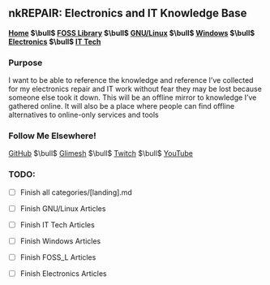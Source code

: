 ## nkREPAIR: Electronics and IT Knowledge Base

**[Home](./index.md) $\bull$ [FOSS Library](../categories/foss_l.md) $\bull$ [GNU/Linux](./categories/gnu_linux.md) $\bull$ [Windows](./categories/windows.md) $\bull$ [Electronics](./categories/electronics.md) $\bull$ [IT Tech](./categories/it_tech.md)**

### Purpose

I want to be able to reference the knowledge and reference I’ve collected for my electronics repair and IT work without fear they may be lost because someone else took it down. This will be an offline mirror to knowledge I’ve gathered online. It will also be a place where people can find offline alternatives to online-only services and tools



### Follow Me Elsewhere!

[GitHub](https:/categories/github.com/nkREPAIR) $\bull$ [Glimesh](https:/categories/glimesh.tv/nkrepair) $\bull$ [Twitch](https:/categories/www.twitch.tv/nkrepair)  $\bull$ [YouTube](https:/categories/www.youtube.com/channel/UC1DmNsVZi4ETPQ57kNw7EeA)



### TODO:

- [ ] Finish all categories/[landing].md
- [ ] Finish GNU/Linux Articles
- [ ] Finish IT Tech Articles
- [ ] Finish Windows Articles
- [ ] Finish FOSS_L Articles
- [ ] Finish Electronics Articles

